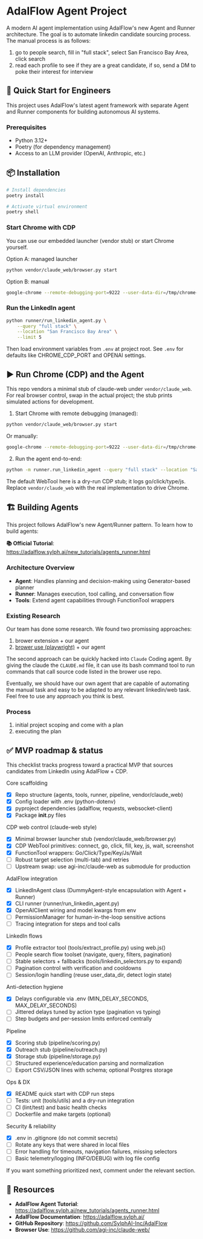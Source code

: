 # AdalFlow Agent Project

A modern AI agent implementation using AdalFlow's new Agent and Runner architecture.
The goal is to automate linkedin candidate sourcing process. The manual process is as follows:

1. go to people search, fill in "full stack", select San Francisco Bay Area, click search
2. read each profile to see if they are a great candidate, if so, send a DM to poke their interest for interview

## 🚀 Quick Start for Engineers

This project uses AdalFlow's latest agent framework with separate Agent and Runner components for building autonomous AI systems.

### Prerequisites

- Python 3.12+
- Poetry (for dependency management)
- Access to an LLM provider (OpenAI, Anthropic, etc.)

## 📦 Installation

```bash
# Install dependencies
poetry install

# Activate virtual environment
poetry shell
```

### Start Chrome with CDP

You can use our embedded launcher (vendor stub) or start Chrome yourself.

Option A: managed launcher

```bash
python vendor/claude_web/browser.py start
```

Option B: manual

```bash
google-chrome --remote-debugging-port=9222 --user-data-dir=/tmp/chrome-debug
```

### Run the LinkedIn agent

```bash
python runner/run_linkedin_agent.py \
	--query "full stack" \
	--location "San Francisco Bay Area" \
	--limit 5
```

Then load environment variables from `.env` at project root. See `.env` for defaults like CHROME_CDP_PORT and OPENAI settings.

## ▶️ Run Chrome (CDP) and the Agent

This repo vendors a minimal stub of claude-web under `vendor/claude_web`. For real browser control, swap in the actual project; the stub prints simulated actions for development.

1) Start Chrome with remote debugging (managed):

```bash
python vendor/claude_web/browser.py start
```

Or manually:

```bash
google-chrome --remote-debugging-port=9222 --user-data-dir=/tmp/chrome-debug
```

2) Run the agent end-to-end:

```bash
python -m runner.run_linkedin_agent --query "full stack" --location "San Francisco Bay Area" --limit 5
```

The default WebTool here is a dry-run CDP stub; it logs go/click/type/js. Replace `vendor/claude_web` with the real implementation to drive Chrome.

## 🏗️ Building Agents

This project follows AdalFlow's new Agent/Runner pattern. To learn how to build agents:

**📚 Official Tutorial**: https://adalflow.sylph.ai/new_tutorials/agents_runner.html

### Architecture Overview

- **Agent**: Handles planning and decision-making using Generator-based planner
- **Runner**: Manages execution, tool calling, and conversation flow
- **Tools**: Extend agent capabilities through FunctionTool wrappers

### Existing Research

Our team has done some research. We found two promissing approaches:
1. brower extension + our agent 
2. [brower use (playwright)](https://github.com/agi-inc/claude-web/blob/main/CLAUDE.md) + our agent

The second approach can be quickly hacked into `Claude` Coding agent. By giving the claude the `CLAUDE.md` file, it can use its bash command tool to run commands that call source code listed in the brower use repo.

Eventually, we should have our own agent that are capable of automating the manual task and easy to be adapted to any relevant linkedin/web task.
Feel free to use any approach you think is best.

### Process

1. initial project scoping and come with a plan
2. executing the plan 

## ✅ MVP roadmap & status

This checklist tracks progress toward a practical MVP that sources candidates from LinkedIn using AdalFlow + CDP.

Core scaffolding
- [x] Repo structure (agents, tools, runner, pipeline, vendor/claude_web)
- [x] Config loader with .env (python-dotenv)
- [x] pyproject dependencies (adalflow, requests, websocket-client)
- [x] Package __init__.py files

CDP web control (claude-web style)
- [x] Minimal browser launcher stub (vendor/claude_web/browser.py)
- [x] CDP WebTool primitives: connect, go, click, fill, key, js, wait, screenshot
- [x] FunctionTool wrappers: Go/Click/Type/Key/Js/Wait
- [ ] Robust target selection (multi-tab) and retries
- [ ] Upstream swap: use agi-inc/claude-web as submodule for production

AdalFlow integration
- [x] LinkedInAgent class (DummyAgent-style encapsulation with Agent + Runner)
- [x] CLI runner (runner/run_linkedin_agent.py)
- [x] OpenAIClient wiring and model kwargs from env
- [ ] PermissionManager for human-in-the-loop sensitive actions
- [ ] Tracing integration for steps and tool calls

LinkedIn flows
- [x] Profile extractor tool (tools/extract_profile.py) using web.js()
- [ ] People search flow toolset (navigate, query, filters, pagination)
- [ ] Stable selectors + fallbacks (tools/linkedin_selectors.py to expand)
- [ ] Pagination control with verification and cooldowns
- [ ] Session/login handling (reuse user_data_dir, detect login state)

Anti-detection hygiene
- [x] Delays configurable via .env (MIN_DELAY_SECONDS, MAX_DELAY_SECONDS)
- [ ] Jittered delays tuned by action type (pagination vs typing)
- [ ] Step budgets and per-session limits enforced centrally

Pipeline
- [x] Scoring stub (pipeline/scoring.py)
- [x] Outreach stub (pipeline/outreach.py)
- [x] Storage stub (pipeline/storage.py)
- [ ] Structured experience/education parsing and normalization
- [ ] Export CSV/JSON lines with schema; optional Postgres storage

Ops & DX
- [x] README quick start with CDP run steps
- [ ] Tests: unit (tools/utils) and a dry-run integration
- [ ] CI (lint/test) and basic health checks
- [ ] Dockerfile and make targets (optional)

Security & reliability
- [x] .env in .gitignore (do not commit secrets)
- [ ] Rotate any keys that were shared in local files
- [ ] Error handling for timeouts, navigation failures, missing selectors
- [ ] Basic telemetry/logging (INFO/DEBUG) with log file config

If you want something prioritized next, comment under the relevant section.

## 🔗 Resources

- **AdalFlow Agent Tutorial**: https://adalflow.sylph.ai/new_tutorials/agents_runner.html
- **AdalFlow Documentation**: https://adalflow.sylph.ai/
- **GitHub Repository**: https://github.com/SylphAI-Inc/AdalFlow
- **Browser Use**: https://github.com/agi-inc/claude-web/